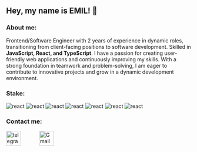 ## Hey, my name is EMIL! 👋

### About me:
Frontend/Software Engineer with 2 years of experience in dynamic roles, transitioning from client-facing positions to software development. Skilled in __JavaScript, React, and TypeScript__. I have a passion for creating user-friendly web applications and continuously improving my skills. With a strong foundation in teamwork and problem-solving, I am eager to contribute to innovative projects and grow in a dynamic development environment.

### Stake:

![react](https://img.shields.io/badge/-TYPESCRIPT-700CF5?style=for-the-badge&logo=typescript&logoColor=3178C6&color=333)
![react](https://img.shields.io/badge/-JAVASCRIPT-700CF5?style=for-the-badge&logo=javascript&logoColor=FFFF00&color=333)
![react](https://img.shields.io/badge/-REACT-700CF5?style=for-the-badge&logo=react&logoColor=61DAFB&color=333)
![react](https://img.shields.io/badge/-REDUX-700CF5?style=for-the-badge&logo=redux&logoColor=764ABC&color=333)
![react](https://img.shields.io/badge/-NPM-700CF5?style=for-the-badge&logo=npm&logoColor=CB3837&color=333)
![react](https://img.shields.io/badge/-vite-700CF5?style=for-the-badge&logo=vite&logoColor=646CFF&color=333)
![react](https://img.shields.io/badge/-git-700CF5?style=for-the-badge&logo=git&logoColor=F05032&color=333)


### Contact me: 

<div id="badges" style='display:flex; gap:50px;'>
    <a href="https://t.me/Emil_G_G" target="_blank">
      <img src="https://cdn-icons-png.flaticon.com/512/2111/2111646.png" width="40" height="40" alt="telegram group" />
    </a>
     <a href="emil.haraiev@gmail.com" target="_blank">
    <img src="https://cdn-icons-png.flaticon.com/512/732/732200.png" width="40" height="40" alt="Gmail icon" />
  </a>
  </div>
